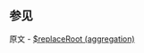 ## 参见

原文 - [$replaceRoot (aggregation)]( https://docs.mongodb.com/manual/reference/operator/aggregation/replaceRoot/ )

